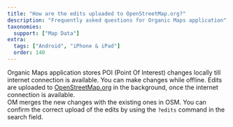 ```yaml
---
title: "How are the edits uploaded to OpenStreetMap.org?"
description: "Frequently asked questions for Organic Maps application"
taxonomies:
  support: ["Map Data"]
extra:
  tags: ["Android", "iPhone & iPad"]
  order: 140
---
```


Organic Maps application stores POI (Point Of Interest) changes locally till internet connection is available. You can make changes while offline. Edits are uploaded to [OpenStreetMap.org](https://osm.org) in the background, once the internet connection is available.  
OM merges the new changes with the existing ones in OSM. You can confirm the correct upload of the edits by using the `?edits` command in the search field.
